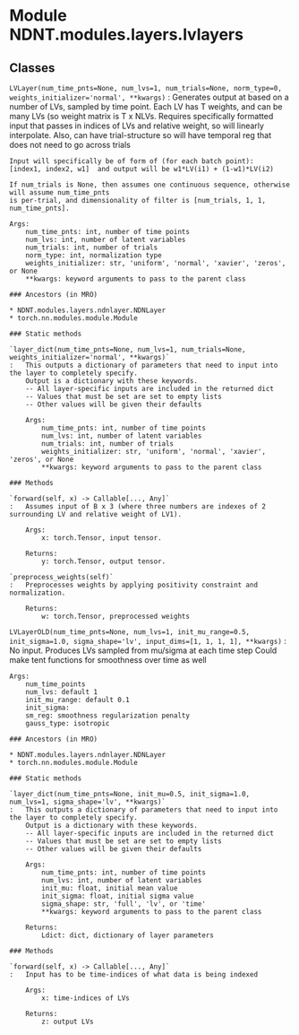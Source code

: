 Module NDNT.modules.layers.lvlayers
===================================

Classes
-------

`LVLayer(num_time_pnts=None, num_lvs=1, num_trials=None, norm_type=0, weights_initializer='normal', **kwargs)`
:   Generates output at based on a number of LVs, sampled by time point.
    Each LV has T weights, and can be many LVs (so weight matrix is T x NLVs.
    Requires specifically formatted input that passes in indices of LVs and relative
    weight, so will linearly interpolate. Also, can have trial-structure so will have 
    temporal reg that does not need to go across trials
    
    Input will specifically be of form of (for each batch point):
    [index1, index2, w1]  and output will be w1*LV(i1) + (1-w1)*LV(i2)
    
    If num_trials is None, then assumes one continuous sequence, otherwise will assume num_time_pnts
    is per-trial, and dimensionality of filter is [num_trials, 1, 1, num_time_pnts].
    
    Args:
        num_time_pnts: int, number of time points
        num_lvs: int, number of latent variables
        num_trials: int, number of trials
        norm_type: int, normalization type
        weights_initializer: str, 'uniform', 'normal', 'xavier', 'zeros', or None
        **kwargs: keyword arguments to pass to the parent class

    ### Ancestors (in MRO)

    * NDNT.modules.layers.ndnlayer.NDNLayer
    * torch.nn.modules.module.Module

    ### Static methods

    `layer_dict(num_time_pnts=None, num_lvs=1, num_trials=None, weights_initializer='normal', **kwargs)`
    :   This outputs a dictionary of parameters that need to input into the layer to completely specify.
        Output is a dictionary with these keywords. 
        -- All layer-specific inputs are included in the returned dict
        -- Values that must be set are set to empty lists
        -- Other values will be given their defaults
        
        Args:
            num_time_pnts: int, number of time points
            num_lvs: int, number of latent variables
            num_trials: int, number of trials
            weights_initializer: str, 'uniform', 'normal', 'xavier', 'zeros', or None
            **kwargs: keyword arguments to pass to the parent class

    ### Methods

    `forward(self, x) ‑> Callable[..., Any]`
    :   Assumes input of B x 3 (where three numbers are indexes of 2 surrounding LV and relative weight of LV1).
        
        Args:
            x: torch.Tensor, input tensor.
        
        Returns:
            y: torch.Tensor, output tensor.

    `preprocess_weights(self)`
    :   Preprocesses weights by applying positivity constraint and normalization.
        
        Returns:
            w: torch.Tensor, preprocessed weights

`LVLayerOLD(num_time_pnts=None, num_lvs=1, init_mu_range=0.5, init_sigma=1.0, sigma_shape='lv', input_dims=[1, 1, 1, 1], **kwargs)`
:   No input. Produces LVs sampled from mu/sigma at each time step
    Could make tent functions for smoothness over time as well
    
    Args:
        num_time_points
        num_lvs: default 1
        init_mu_range: default 0.1
        init_sigma: 
        sm_reg: smoothness regularization penalty
        gauss_type: isotropic

    ### Ancestors (in MRO)

    * NDNT.modules.layers.ndnlayer.NDNLayer
    * torch.nn.modules.module.Module

    ### Static methods

    `layer_dict(num_time_pnts=None, init_mu=0.5, init_sigma=1.0, num_lvs=1, sigma_shape='lv', **kwargs)`
    :   This outputs a dictionary of parameters that need to input into the layer to completely specify.
        Output is a dictionary with these keywords. 
        -- All layer-specific inputs are included in the returned dict
        -- Values that must be set are set to empty lists
        -- Other values will be given their defaults
        
        Args:
            num_time_pnts: int, number of time points
            num_lvs: int, number of latent variables
            init_mu: float, initial mean value
            init_sigma: float, initial sigma value
            sigma_shape: str, 'full', 'lv', or 'time'
            **kwargs: keyword arguments to pass to the parent class
        
        Returns:
            Ldict: dict, dictionary of layer parameters

    ### Methods

    `forward(self, x) ‑> Callable[..., Any]`
    :   Input has to be time-indices of what data is being indexed
        
        Args:
            x: time-indices of LVs
        
        Returns:
            z: output LVs